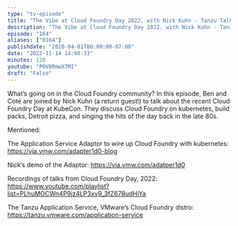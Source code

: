 ```yaml
---
type: "tv-episode"
title: "The Vibe at Cloud Foundry Day 2022, with Nick Kuhn - Tanzu Talk"
description: "The Vibe at Cloud Foundry Day 2022, with Nick Kuhn - Tanzu Talk"
episode: "164"
aliases: ["0164"]
publishdate: "2020-04-01T00:00:00-07:00"
date: "2022-11-14 14:00:33"
minutes: 120
youtube: "P0V8RmwX7MI"
draft: "False"
---
```


What’s going on in the Cloud Foundry community? In this episode, Ben and Coté are joined by Nick Kuhn (a return guest!) to talk about the recent Cloud Foundry Day at KubeCon. They discuss Cloud Foundry on kubernetes, build packs, Detroit pizza, and singing the hits of the day back in the late 80s.

Mentioned:

The Application Service Adaptor to wire up Cloud Foundry with kubernetes: https://via.vmw.com/adapter1d0-blog

Nick’s demo of the Adaptor: https://via.vmw.com/adatper1d0

Recordings of talks from Cloud Foundry Day, 2022: https://www.youtube.com/playlist?list=PLhuMOCWn4P9jz4LP3xv9_3fZ678udHiYa

The Tanzu Application Service, VMware’s Cloud Foundry distro: https://tanzu.vmware.com/application-service